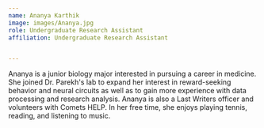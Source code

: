 ```yaml
---
name: Ananya Karthik 
image: images/Ananya.jpg
role: Undergraduate Research Assistant 
affiliation: Undergraduate Research Assistant


---
```



Ananya is a junior biology major interested in pursuing a career in medicine. She joined Dr. Parekh's lab to expand her interest in reward-seeking behavior and neural circuits as well as to gain more experience with data processing and research analysis. Ananya is also a Last Writers officer and volunteers with Comets HELP. In her free time, she enjoys playing tennis, reading, and listening to music.

